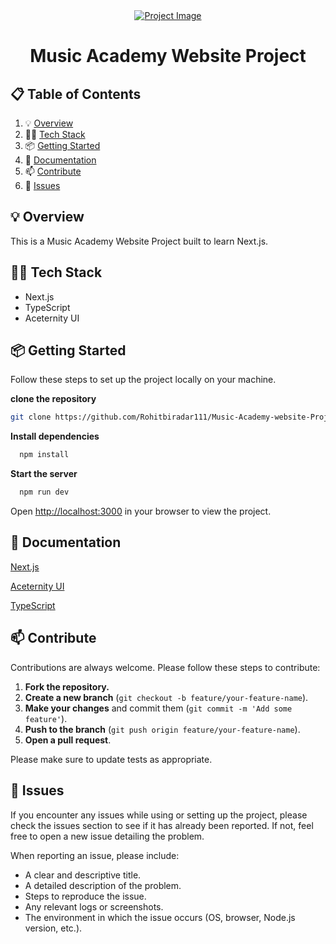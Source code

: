 <div align="center">
  <div>
    <a href="https://music-academy-website-project.vercel.app/" target="_blank">
      <img src="https://github.com/user-attachments/assets/1f1d63e6-b3e4-4225-acc5-d78344e5c584" alt="Project Image">
    </a>
  </div>
  <h1 align="center">Music Academy Website Project</h1>
</div>

## 📋 <a name="table">Table of Contents</a>

1. 💡 [Overview](#overview)
2. 👩‍💻 [Tech Stack](#tech-stack)
3. 📦 [Getting Started](#getting-started)
4. 📖 [Documentation](#documentation)
5. 📫 [Contribute](#contribute)
6. 🐛 [Issues](#issues)

## <a name="overview">💡 Overview</a>

This is a Music Academy Website Project built to learn Next.js.

## <a name="tech-stack">👩‍💻 Tech Stack</a>

- Next.js
- TypeScript
- Aceternity UI

## <a name="getting-started">📦 Getting Started</a>

Follow these steps to set up the project locally on your machine.

**clone the repository**

```bash
git clone https://github.com/Rohitbiradar111/Music-Academy-website-Project.git
```

**Install dependencies**

```bash
  npm install
```

**Start the server**

```bash
  npm run dev
```

Open [http://localhost:3000](http://localhost:3000) in your browser to view the project.

## <a name="documentation">📖 Documentation</a>

[Next.js](https://nextjs.org/)

[Aceternity UI](https://ui.aceternity.com/)

[TypeScript](https://www.typescriptlang.org/)

## <a name="contribute">📫 Contribute</a>

Contributions are always welcome. Please follow these steps to contribute:

1. **Fork the repository.**
2. **Create a new branch** (`git checkout -b feature/your-feature-name`).
3. **Make your changes** and commit them (`git commit -m 'Add some feature'`).
4. **Push to the branch** (`git push origin feature/your-feature-name`).
5. **Open a pull request**.

Please make sure to update tests as appropriate.

## <a name="issues">🐛 Issues</a>

If you encounter any issues while using or setting up the project, please check the issues section to see if it has already been reported. If not, feel free to open a new issue detailing the problem.

When reporting an issue, please include:

- A clear and descriptive title.
- A detailed description of the problem.
- Steps to reproduce the issue.
- Any relevant logs or screenshots.
- The environment in which the issue occurs (OS, browser, Node.js version, etc.).
